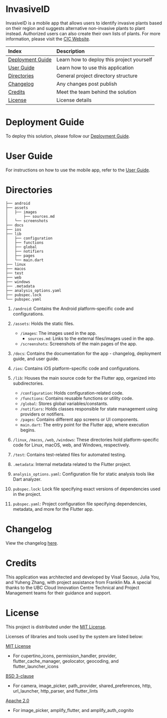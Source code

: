 # InvasiveID

InvasiveID is a mobile app that allows users to identify invasive plants based on their region and suggests alternative non-invasive plants to plant instead. Authorized users can also create their own lists of plants. For more information, please visit the [CIC Website](https://cic.ubc.ca/).

|Index| Description|
|:----------------|:-----------|
| [Deployment Guide](#deployment-guide)         |    Learn how to deploy this project yourself |
| [User Guide](#user-guide)         |    Learn how to use this application |
| [Directories](#directories)                             | General project directory structure
| [Changelog](#changelog)         |    Any changes post publish |
| [Credits](#credits)         |    Meet the team behind the solution |
| [License](#license)      |     License details     |


# Deployment Guide

To deploy this solution, please follow our [Deployment Guide](docs/DeploymentGuide.md).

# User Guide

For instructions on how to use the mobile app, refer to the [User Guide](docs/UserGuide.md).

# Directories

```
├── android
├── assets
│   ├── images
│       ├── sources.md
│   └── screenshots
├── docs
├── ios
├── lib
│   ├── configuration
│   ├── functions
│   ├── global
│   ├── notifiers
│   ├── pages
│   └── main.dart
├── linux
├── macos
├── test
├── web
├── windows
├── .metadata
├── analysis_options.yaml
├── pubspec.lock
└── pubspec.yaml
```
1. `/android`: Contains the Android platform-specific code and configurations.
2. `/assets`: Holds the static files.
   - `/images`: The images used in the app.
     - `sources.md`: Links to the external files/images used in the app.
   - `/screenshots`: Screenshots of the main pages of the app.
   
3. `/docs`: Contains the documentation for the app - changelog, deployment guide, and user guide.
4. `/ios`: Contains iOS platform-specific code and configurations.
5. `/lib`: Houses the main source code for the Flutter app, organized into subdirectories.
    - `/configuration`: Holds configuration-related code.
    - `/functions`: Contains reusable functions or utility code.
     - `/global`: Stores global variables/constants.
     - `/notifiers`: Holds classes responsible for state management using providers or notifiers.
     - `/pages`: Contains different app screens or UI components.
     - `main.dart`: The entry point for the Flutter app, where execution begins.
6. `/linux`, `/macos`, `/web`, `/windows`: These directories hold platform-specific code for Linux, macOS, web, and Windows, respectively.
7. `/test`: Contains test-related files for automated testing.
8. `.metadata`: Internal metadata related to the Flutter project.
9.  `analysis_options.yaml`: Configuration file for static analysis tools like Dart analyzer.
10. `pubspec.lock`: Lock file specifying exact versions of dependencies used in the project.
11. `pubspec.yaml`: Project configuration file specifying dependencies, metadata, and more for the Flutter app.

# Changelog

View the changelog [here](/docs/Changelog.md).

# Credits

This application was architected and developed by Visal Saosuo, Julia You, and Yuheng Zhang, with project assistance from Franklin Ma. A special thanks to the UBC Cloud Innovation Centre Technical and Project Management teams for their guidance and support.

# License

This project is distributed under the [MIT License](./LICENSE).

Licenses of libraries and tools used by the system are listed below:

[MIT License](https://opensource.org/license/mit/)

- For cupertino_icons, permission_handler, provider, flutter_cache_manager, geolocator, geocoding, and flutter_launcher_icons

[BSD 3-clause](https://opensource.org/license/bsd-3-clause/)

- For camera, image_picker, path_provider, shared_preferences, http, url_launcher, http_parser,  and flutter_lints

[Apache 2.0](https://www.apache.org/licenses/LICENSE-2.0)

- For image_picker, amplify_flutter, and amplify_auth_cognito